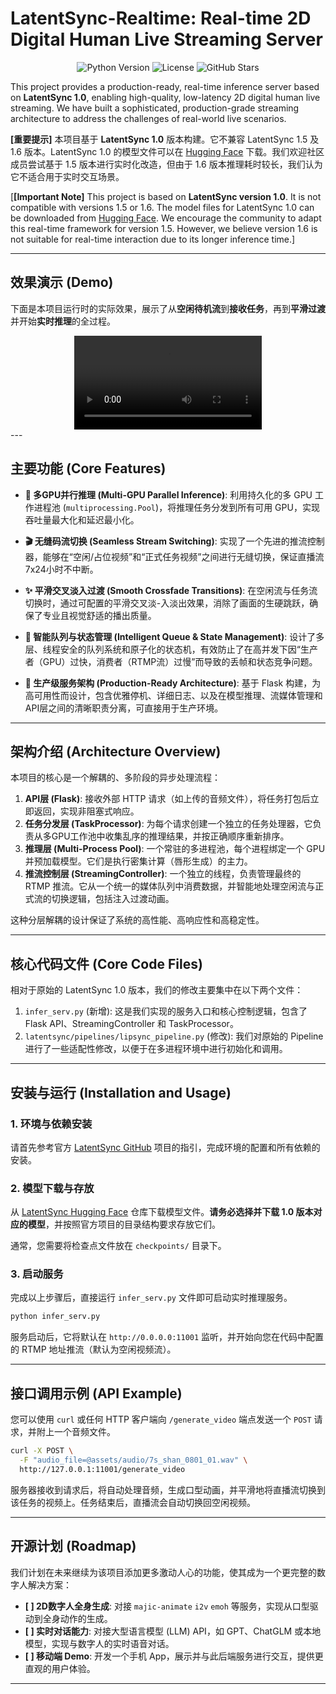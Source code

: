 # LatentSync-Realtime: Real-time 2D Digital Human Live Streaming Server

<p align="center">
  <img src="https://img.shields.io/badge/Python-3.8+-blue.svg" alt="Python Version">
  <img src="https://img.shields.io/badge/License-Apache%202.0-green.svg" alt="License">
  <img src="https://img.shields.io/github/stars/nxneo/LatentsyncRealtime?style=social" alt="GitHub Stars">
</p>

This project provides a production-ready, real-time inference server based on **LatentSync 1.0**, enabling high-quality, low-latency 2D digital human live streaming. We have built a sophisticated, production-grade streaming architecture to address the challenges of real-world live scenarios.

**[重要提示]** 本项目基于 **LatentSync 1.0** 版本构建。它不兼容 LatentSync 1.5 及 1.6 版本。LatentSync 1.0 的模型文件可以在 [Hugging Face](https://huggingface.co/ByteDance/LatentSync) 下载。我们欢迎社区成员尝试基于 1.5 版本进行实时化改造，但由于 1.6 版本推理耗时较长，我们认为它不适合用于实时交互场景。

[**[Important Note]** This project is based on **LatentSync version 1.0**. It is not compatible with versions 1.5 or 1.6. The model files for LatentSync 1.0 can be downloaded from [Hugging Face](https://huggingface.co/ByteDance/LatentSync). We encourage the community to adapt this real-time framework for version 1.5. However, we believe version 1.6 is not suitable for real-time interaction due to its longer inference time.]

---

## 效果演示 (Demo)

下面是本项目运行时的实际效果，展示了从**空闲待机流**到**接收任务**，再到**平滑过渡**并开始**实时推理**的全过程。
<center><video src=https://github.com/user-attachments/assets/9af5cc82-4da8-4cea-9b52-abc6c28ae69f controls preload></video></center>
---

## 主要功能 (Core Features)

*   **🚀 多GPU并行推理 (Multi-GPU Parallel Inference)**: 利用持久化的多 GPU 工作进程池 (`multiprocessing.Pool`)，将推理任务分发到所有可用 GPU，实现吞吐量最大化和延迟最小化。

*   **🎬 无缝码流切换 (Seamless Stream Switching)**: 实现了一个先进的推流控制器，能够在“空闲/占位视频”和“正式任务视频”之间进行无缝切换，保证直播流7x24小时不中断。

*   **✨ 平滑交叉淡入过渡 (Smooth Crossfade Transitions)**: 在空闲流与任务流切换时，通过可配置的平滑交叉淡-入淡出效果，消除了画面的生硬跳跃，确保了专业且视觉舒适的播出质量。

*   **🧠 智能队列与状态管理 (Intelligent Queue & State Management)**: 设计了多层、线程安全的队列系统和原子化的状态机，有效防止了在高并发下因“生产者（GPU）过快，消费者（RTMP流）过慢”而导致的丢帧和状态竞争问题。

*   **🔧 生产级服务架构 (Production-Ready Architecture)**: 基于 Flask 构建，为高可用性而设计，包含优雅停机、详细日志、以及在模型推理、流媒体管理和API层之间的清晰职责分离，可直接用于生产环境。

---

## 架构介绍 (Architecture Overview)

本项目的核心是一个解耦的、多阶段的异步处理流程：

1.  **API层 (Flask)**: 接收外部 HTTP 请求（如上传的音频文件），将任务打包后立即返回，实现非阻塞式响应。
2.  **任务分发层 (TaskProcessor)**: 为每个请求创建一个独立的任务处理器，它负责从多GPU工作池中收集乱序的推理结果，并按正确顺序重新排序。
3.  **推理层 (Multi-Process Pool)**: 一个常驻的多进程池，每个进程绑定一个 GPU 并预加载模型。它们是执行密集计算（唇形生成）的主力。
4.  **推流控制层 (StreamingController)**: 一个独立的线程，负责管理最终的 RTMP 推流。它从一个统一的媒体队列中消费数据，并智能地处理空闲流与正式流的切换逻辑，包括注入过渡动画。

这种分层解耦的设计保证了系统的高性能、高响应性和高稳定性。

---

## 核心代码文件 (Core Code Files)

相对于原始的 LatentSync 1.0 版本，我们的修改主要集中在以下两个文件：

1.  `infer_serv.py` (新增): 这是我们实现的服务入口和核心控制逻辑，包含了 Flask API、StreamingController 和 TaskProcessor。
2.  `latentsync/pipelines/lipsync_pipeline.py` (修改): 我们对原始的 Pipeline 进行了一些适配性修改，以便于在多进程环境中进行初始化和调用。

---

## 安装与运行 (Installation and Usage)

### 1. 环境与依赖安装
请首先参考官方 [LatentSync GitHub](https://github.com/bytedance/LatentSync) 项目的指引，完成环境的配置和所有依赖的安装。

### 2. 模型下载与存放
从 [LatentSync Hugging Face](https://huggingface.co/ByteDance/LatentSync) 仓库下载模型文件。**请务必选择并下载 1.0 版本对应的模型**，并按照官方项目的目录结构要求存放它们。

通常，您需要将检查点文件放在 `checkpoints/` 目录下。

### 3. 启动服务
完成以上步骤后，直接运行 `infer_serv.py` 文件即可启动实时推理服务。

```bash
python infer_serv.py
```

服务启动后，它将默认在 `http://0.0.0.0:11001` 监听，并开始向您在代码中配置的 RTMP 地址推流（默认为空闲视频流）。

---

## 接口调用示例 (API Example)

您可以使用 `curl` 或任何 HTTP 客户端向 `/generate_video` 端点发送一个 `POST` 请求，并附上一个音频文件。

```bash
curl -X POST \
  -F "audio_file=@assets/audio/7s_shan_0801_01.wav" \
  http://127.0.0.1:11001/generate_video
```

服务器接收到请求后，将自动处理音频，生成口型动画，并平滑地将直播流切换到该任务的视频上。任务结束后，直播流会自动切换回空闲视频。

---

## 开源计划 (Roadmap)

我们计划在未来继续为该项目添加更多激动人心的功能，使其成为一个更完整的数字人解决方案：

*   **[ ] 2D数字人全身生成**: 对接 `majic-animate` `i2v` `emoh` 等服务，实现从口型驱动到全身动作的生成。
*   **[ ] 实时对话能力**: 对接大型语言模型 (LLM) API，如 GPT、ChatGLM 或本地模型，实现与数字人的实时语音对话。
*   **[ ] 移动端 Demo**: 开发一个手机 App，展示并与此后端服务进行交互，提供更直观的用户体验。

---
